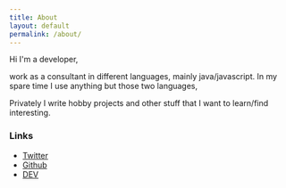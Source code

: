 ```yaml
---
title: About
layout: default
permalink: /about/
---
```


Hi I'm a developer,

work as a consultant in different languages, mainly java/javascript. In my spare time I use anything but those two languages,

Privately I write hobby projects and other stuff that I want to learn/find interesting.

### Links
- <a href="https://twitter.com/LiquidityC?ref_src=twsrc%5Etfw" class="twitter-follow-button" data-show-count="false">Twitter</a><script async src="https://platform.twitter.com/widgets.js" charset="utf-8"></script>
- <a href="https://github.com/liquidityc">Github</a>
- <a href="https://dev.to/liquidityc">DEV</a>
